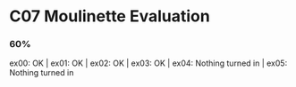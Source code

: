 # C07 Moulinette Evaluation
### 60%
ex00: OK | ex01: OK | ex02: OK | ex03: OK | ex04: Nothing turned in | ex05: Nothing turned in
